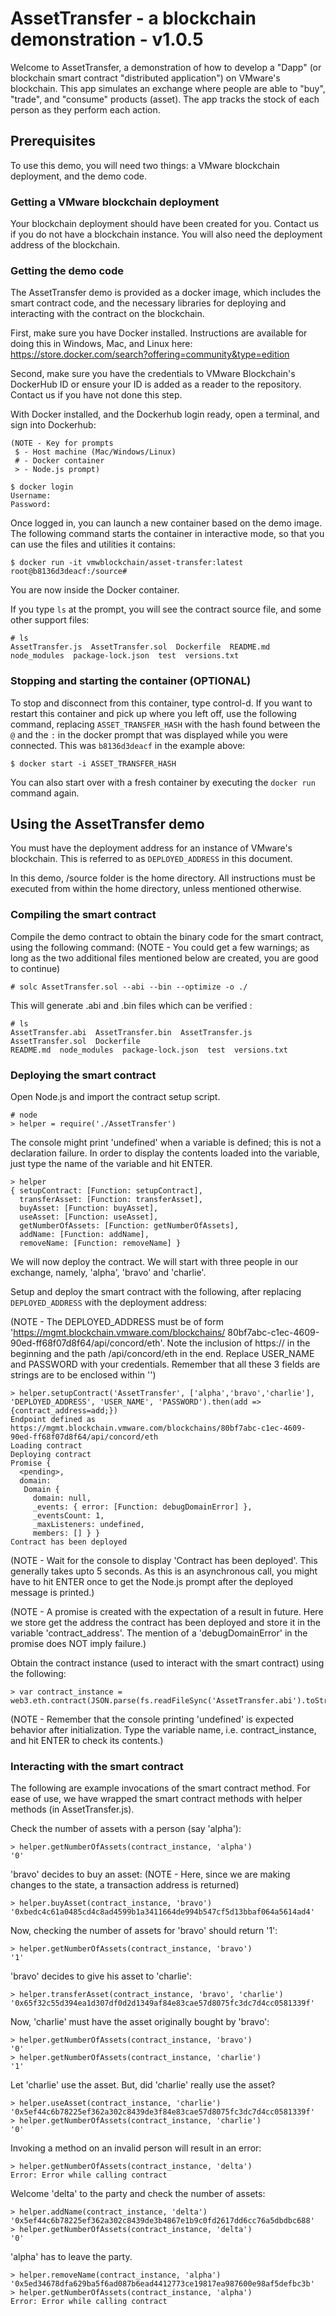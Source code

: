 # AssetTransfer - a blockchain demonstration - v1.0.5

Welcome to AssetTransfer, a demonstration of how to develop a "Dapp" (or
blockchain smart contract "distributed application") on VMware's
blockchain. This app simulates an exchange where people are able to
"buy", "trade", and "consume" products (asset). The app tracks the stock 
of each person as they perform each action.

## Prerequisites

To use this demo, you will need two things: a VMware blockchain
deployment, and the demo code.

### Getting a VMware blockchain deployment

Your blockchain deployment should have been created for you. Contact us
if you do not have a blockchain instance. You will also
need the deployment address of the blockchain.

### Getting the demo code

The AssetTransfer demo is provided as a docker image, which includes the
smart contract code, and the necessary libraries for deploying and
interacting with the contract on the blockchain.

First, make sure you have Docker installed. Instructions are available
for doing this in Windows, Mac, and Linux here:
https://store.docker.com/search?offering=community&type=edition

Second, make sure you have the credentials to VMware Blockchain's DockerHub
ID or ensure your ID is added as a reader to the repository. Contact us if
you have not done this step.

With Docker installed, and the Dockerhub login ready, open a
terminal, and sign into Dockerhub:

```
(NOTE - Key for prompts
 $ - Host machine (Mac/Windows/Linux)
 # - Docker container
 > - Node.js prompt)
```

```
$ docker login
Username:
Password:
```

Once logged in, you can launch a new container based on the demo
image. The following command starts the container in interactive mode,
so that you can use the files and utilities it contains:

```
$ docker run -it vmwblockchain/asset-transfer:latest
root@b8136d3deacf:/source#
```

You are now inside the Docker container.

If you type `ls` at the prompt, you will see the contract source file,
and some other support files:

```
# ls
AssetTransfer.js  AssetTransfer.sol  Dockerfile  README.md  
node_modules  package-lock.json  test  versions.txt
```

### Stopping and starting the container (OPTIONAL)

To stop and disconnect from this container, type control-d. If you
want to restart this container and pick up where you left off, use the
following command, replacing `ASSET_TRANSFER_HASH` with the hash found
between the `@` and the `:` in the docker prompt that was displayed while you
were connected. This was `b8136d3deacf` in the example above:

```
$ docker start -i ASSET_TRANSFER_HASH
```

You can also start over with a fresh container by executing the
`docker run` command again.

## Using the AssetTransfer demo

You must have the deployment address for an instance of VMware's blockchain.
This is referred to as `DEPLOYED_ADDRESS` in this document.

In this demo, /source folder is the home directory. All instructions 
must be executed from within the home directory, unless mentioned otherwise. 

### Compiling the smart contract

Compile the demo contract to obtain the binary code for the smart contract, 
using the following command: 
(NOTE - You could get a few warnings; as long as the two additional files 
mentioned below are created, you are good to continue)

```
# solc AssetTransfer.sol --abi --bin --optimize -o ./
```

This will generate .abi and .bin files which can be verified :
```
# ls
AssetTransfer.abi  AssetTransfer.bin  AssetTransfer.js  AssetTransfer.sol  Dockerfile
README.md  node_modules  package-lock.json  test  versions.txt
```

### Deploying the smart contract

Open Node.js and import the contract setup script. 
```
# node
> helper = require('./AssetTransfer')
```

The console might print 'undefined' when a variable is defined; this
is not a declaration failure. In order to display the contents loaded
into the variable, just type the name of the variable and hit ENTER.
```
> helper
{ setupContract: [Function: setupContract],
  transferAsset: [Function: transferAsset],
  buyAsset: [Function: buyAsset],
  useAsset: [Function: useAsset],
  getNumberOfAssets: [Function: getNumberOfAssets],
  addName: [Function: addName],
  removeName: [Function: removeName] }
```

We will now deploy the contract. We will start with three people in 
our exchange, namely, 'alpha', 'bravo' and 'charlie'. 

Setup and deploy the smart contract with the following, 
after replacing `DEPLOYED_ADDRESS` with the deployment address:

(NOTE - The DEPLOYED_ADDRESS must be of form 
'https://mgmt.blockchain.vmware.com/blockchains/
80bf7abc-c1ec-4609-90ed-ff68f07d8f64/api/concord/eth'.
Note the inclusion of https:// in the beginning and the path /api/concord/eth 
in the end. Replace USER_NAME and PASSWORD with your credentials.
Remember that all these 3 fields are strings are to be enclosed within '')

```
> helper.setupContract('AssetTransfer', ['alpha','bravo','charlie'], 'DEPLOYED_ADDRESS', 'USER_NAME', 'PASSWORD').then(add => {contract_address=add;})
Endpoint defined as https://mgmt.blockchain.vmware.com/blockchains/80bf7abc-c1ec-4609-90ed-ff68f07d8f64/api/concord/eth
Loading contract
Deploying contract
Promise {
  <pending>,
  domain:
   Domain {
     domain: null,
     _events: { error: [Function: debugDomainError] },
     _eventsCount: 1,
     _maxListeners: undefined,
     members: [] } }
Contract has been deployed
```
(NOTE - Wait for the console to display 'Contract has been deployed'.
This generally takes upto 5 seconds. As this is an asynchronous call,
you might have to hit ENTER once to get the Node.js prompt after the deployed
message is printed.)

(NOTE - A promise is created with the expectation of a result in future.
Here we store get the address the contract has been deployed and store it in
the variable 'contract_address'. The mention of a 'debugDomainError' in the
promise does NOT imply failure.)


Obtain the contract instance (used to interact with the smart contract) 
using the following:
```
> var contract_instance = web3.eth.contract(JSON.parse(fs.readFileSync('AssetTransfer.abi').toString())).at(contract_address)
```
(NOTE - Remember that the console printing 'undefined' is expected behavior 
after initialization. Type the variable name, i.e. contract_instance, 
and hit ENTER to check its contents.)

### Interacting with the smart contract

The following are example invocations of the smart contract method.
For ease of use, we have wrapped the smart contract methods with
helper methods (in AssetTransfer.js).


Check the number of assets with a person (say 'alpha'):
```
> helper.getNumberOfAssets(contract_instance, 'alpha')
'0'
```

'bravo' decides to buy an asset:
(NOTE - Here, since we are making changes to the state, 
a transaction address is returned)
```
> helper.buyAsset(contract_instance, 'bravo')
'0xbedc4c61a0485cd4c8ad4599b1a3411664de994b547cf5d13bbaf064a5614ad4'
```

Now, checking the number of assets for 'bravo' should return '1':
```
> helper.getNumberOfAssets(contract_instance, 'bravo')
'1'
```

'bravo' decides to give his asset to 'charlie':
```
> helper.transferAsset(contract_instance, 'bravo', 'charlie')
'0x65f32c55d394ea1d307df0d2d1349af84e83cae57d8075fc3dc7d4cc0581339f'
```

Now, 'charlie' must have the asset originally bought by 'bravo':
```
> helper.getNumberOfAssets(contract_instance, 'bravo')
'0'
> helper.getNumberOfAssets(contract_instance, 'charlie')
'1'
```

Let 'charlie' use the asset. But, did 'charlie' really use the asset?
```
> helper.useAsset(contract_instance, 'charlie')
'0x5ef44c6b78225ef362a302c8439de3f84e83cae57d8075fc3dc7d4cc0581339f'
> helper.getNumberOfAssets(contract_instance, 'charlie')
'0'
```


Invoking a method on an invalid person will result in an error:
```
> helper.getNumberOfAssets(contract_instance, 'delta')
Error: Error while calling contract
```

Welcome 'delta' to the party and check the number of assets:
```
> helper.addName(contract_instance, 'delta')
'0x5ef44c6b78225ef362a302c8439de3b4867e1b9c0fd2617dd6cc76a5dbdbc688'
> helper.getNumberOfAssets(contract_instance, 'delta')
'0'
```

'alpha' has to leave the party. 
```
> helper.removeName(contract_instance, 'alpha')
'0x5ed34678dfa629ba5f6ad087b6ead4412773ce19817ea987600e98af5defbc3b'
> helper.getNumberOfAssets(contract_instance, 'alpha')
Error: Error while calling contract

